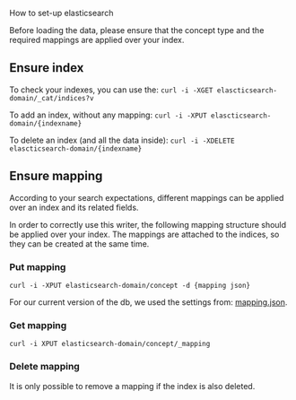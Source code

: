 How to set-up elasticsearch

Before loading the data, please ensure that the concept type and the required mappings are applied over your index.

## Ensure index

To check your indexes, you can use the:
`curl -i -XGET elascticsearch-domain/_cat/indices?v`

To add an index, without any mapping:
`curl -i -XPUT elascticsearch-domain/{indexname}`

To delete an index (and all the data inside):
`curl -i -XDELETE elascticsearch-domain/{indexname}`


## Ensure mapping

According to your search expectations, different mappings can be applied over an index and its related fields.

In order to correctly use this writer, the following mapping structure should be applied over your index.
The mappings are attached to the indices, so they can be created at the same time.

### Put mapping
`curl -i -XPUT elasticsearch-domain/concept -d {mapping json}`

For our current version of the db, we used the settings from: [mapping.json](https://github.com/Financial-Times/concept-rw-elasticsearch/blob/master/mapping.json).

### Get mapping
`curl -i XPUT elasticsearch-domain/concept/_mapping`

### Delete mapping
It is only possible to remove a mapping if the index is also deleted.